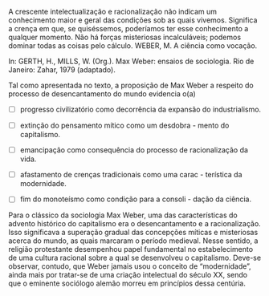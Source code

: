 

A crescente intelectualização e racionalização não indicam um conhecimento maior e geral das condições sob as quais vivemos. Significa a crença em que, se quiséssemos, poderíamos ter esse conhecimento a qualquer momento. Não há forças misteriosas incalculáveis; podemos dominar todas as coisas pelo cálculo. WEBER, M. A ciência como vocação.

In: GERTH, H., MILLS, W. (Org.). Max Weber: ensaios de sociologia. Rio de Janeiro: Zahar, 1979 (adaptado).

Tal como apresentada no texto, a proposição de Max Weber a respeito do processo de desencantamento do mundo evidencia o(a)



- [ ] progresso civilizatório como decorrência da expansão do industrialismo.
- [ ] extinção do pensamento mítico como um desdobra - mento do capitalismo.
- [ ] emancipação como consequência do processo de racionalização da vida.
- [ ] afastamento de crenças tradicionais como uma carac - terística da modernidade.
- [ ] fim do monoteísmo como condição para a consoli - dação da ciência.


Para o clássico da sociologia Max Weber, uma das características do advento histórico do capitalismo era o desencantamento e a racionalização. Isso significava a superação gradual das concepções míticas e misteriosas acerca do mundo, as quais marcaram o período medieval. Nesse sentido, a religião protestante desempenhou papel fundamental no estabelecimento de uma cultura racional sobre a qual se desenvolveu o capitalismo. Deve-se observar, contudo, que Weber jamais usou o conceito de “modernidade”, ainda mais por tratar-se de uma criação intelectual do século XX, sendo que o eminente sociólogo alemão morreu em princípios dessa centúria.

        